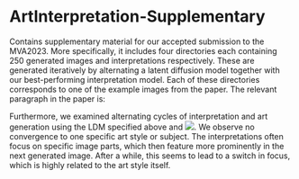 # ArtInterpretation-Supplementary
Contains supplementary material for our accepted submission to the MVA2023.
More specifically, it includes four directories each containing 250 generated images and interpretations respectively.
These are generated iteratively by alternating a latent diffusion model together with our best-performing interpretation model.
Each of these directories corresponds to one of the example images from the paper.
The relevant paragraph in the paper is:

Furthermore, we examined alternating cycles of interpretation and art generation using the LDM specified above and <img src="https://latex.codecogs.com/gif.latex?\mathcal{I}_{artif.}" />. We observe no convergence to one specific art style or subject. The interpretations often focus on specific image parts, which then feature more prominently in the next generated image. After a while, this seems to lead to a switch in focus, which is highly related to the art style itself.
